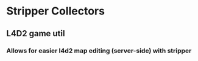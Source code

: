 # Stripper Collectors
## L4D2 game util
### Allows for easier l4d2 map editing (server-side) with stripper
